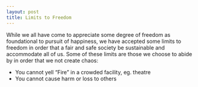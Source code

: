 ```yaml
---
layout: post
title: Limits to Freedom
---
```


While we all have come to appreciate some degree of freedom as
foundational to pursuit of happiness, we have accepted some limits to
freedom in order that a fair and safe society be sustainable and
accommodate all of us.  Some of these limits are those we choose to
abide by in order that we not create chaos:

* You cannot yell “Fire” in a crowded facility, eg. theatre
* You cannot cause harm or loss to others
